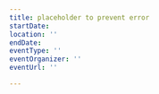 ```yaml
---
title: placeholder to prevent error
startDate: 
location: ''
endDate: 
eventType: ''
eventOrganizer: ''
eventUrl: ''

---
```

